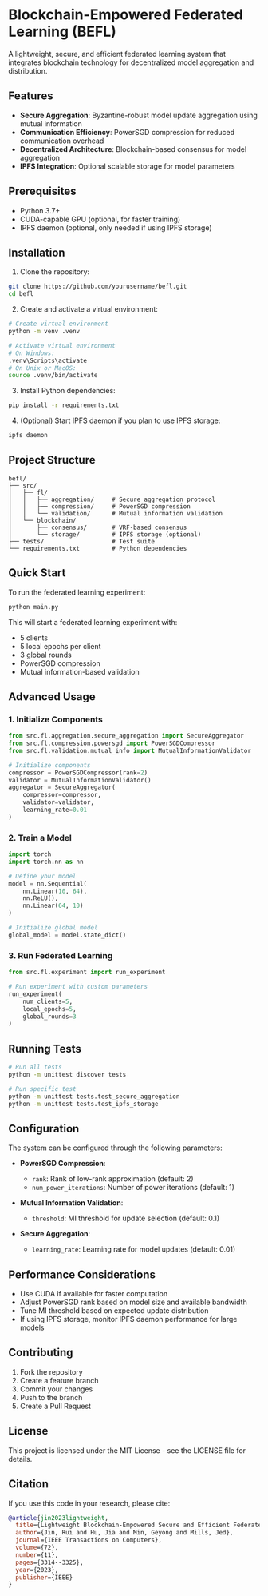 # Blockchain-Empowered Federated Learning (BEFL)

A lightweight, secure, and efficient federated learning system that integrates blockchain technology for decentralized model aggregation and distribution.

## Features

- **Secure Aggregation**: Byzantine-robust model update aggregation using mutual information
- **Communication Efficiency**: PowerSGD compression for reduced communication overhead
- **Decentralized Architecture**: Blockchain-based consensus for model aggregation
- **IPFS Integration**: Optional scalable storage for model parameters

## Prerequisites

- Python 3.7+
- CUDA-capable GPU (optional, for faster training)
- IPFS daemon (optional, only needed if using IPFS storage)

## Installation

1. Clone the repository:
```bash
git clone https://github.com/yourusername/befl.git
cd befl
```

2. Create and activate a virtual environment:
```bash
# Create virtual environment
python -m venv .venv

# Activate virtual environment
# On Windows:
.venv\Scripts\activate
# On Unix or MacOS:
source .venv/bin/activate
```

3. Install Python dependencies:
```bash
pip install -r requirements.txt
```

4. (Optional) Start IPFS daemon if you plan to use IPFS storage:
```bash
ipfs daemon
```

## Project Structure

```
befl/
├── src/
│   ├── fl/
│   │   ├── aggregation/     # Secure aggregation protocol
│   │   ├── compression/     # PowerSGD compression
│   │   └── validation/      # Mutual information validation
│   └── blockchain/
│       ├── consensus/       # VRF-based consensus
│       └── storage/         # IPFS storage (optional)
├── tests/                   # Test suite
└── requirements.txt         # Python dependencies
```

## Quick Start

To run the federated learning experiment:

```bash
python main.py
```

This will start a federated learning experiment with:
- 5 clients
- 5 local epochs per client
- 3 global rounds
- PowerSGD compression
- Mutual information-based validation

## Advanced Usage

### 1. Initialize Components

```python
from src.fl.aggregation.secure_aggregation import SecureAggregator
from src.fl.compression.powersgd import PowerSGDCompressor
from src.fl.validation.mutual_info import MutualInformationValidator

# Initialize components
compressor = PowerSGDCompressor(rank=2)
validator = MutualInformationValidator()
aggregator = SecureAggregator(
    compressor=compressor,
    validator=validator,
    learning_rate=0.01
)
```

### 2. Train a Model

```python
import torch
import torch.nn as nn

# Define your model
model = nn.Sequential(
    nn.Linear(10, 64),
    nn.ReLU(),
    nn.Linear(64, 10)
)

# Initialize global model
global_model = model.state_dict()
```

### 3. Run Federated Learning

```python
from src.fl.experiment import run_experiment

# Run experiment with custom parameters
run_experiment(
    num_clients=5,
    local_epochs=5,
    global_rounds=3
)
```

## Running Tests

```bash
# Run all tests
python -m unittest discover tests

# Run specific test
python -m unittest tests.test_secure_aggregation
python -m unittest tests.test_ipfs_storage
```

## Configuration

The system can be configured through the following parameters:

- **PowerSGD Compression**:
  - `rank`: Rank of low-rank approximation (default: 2)
  - `num_power_iterations`: Number of power iterations (default: 1)

- **Mutual Information Validation**:
  - `threshold`: MI threshold for update selection (default: 0.1)

- **Secure Aggregation**:
  - `learning_rate`: Learning rate for model updates (default: 0.01)

## Performance Considerations

- Use CUDA if available for faster computation
- Adjust PowerSGD rank based on model size and available bandwidth
- Tune MI threshold based on expected update distribution
- If using IPFS storage, monitor IPFS daemon performance for large models

## Contributing

1. Fork the repository
2. Create a feature branch
3. Commit your changes
4. Push to the branch
5. Create a Pull Request

## License

This project is licensed under the MIT License - see the LICENSE file for details.

## Citation

If you use this code in your research, please cite:

```bibtex
@article{jin2023lightweight,
  title={Lightweight Blockchain-Empowered Secure and Efficient Federated Edge Learning},
  author={Jin, Rui and Hu, Jia and Min, Geyong and Mills, Jed},
  journal={IEEE Transactions on Computers},
  volume={72},
  number={11},
  pages={3314--3325},
  year={2023},
  publisher={IEEE}
}
```